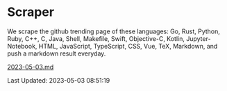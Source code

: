 # Scraper

We scrape the github trending page of these languages: Go, Rust, Python, Ruby, C++, C, Java, Shell, Makefile, Swift, Objective-C, Kotlin, Jupyter-Notebook, HTML, JavaScript, TypeScript, CSS, Vue, TeX, Markdown, and push a markdown result everyday.

[2023-05-03.md](https://github.com/yangwenmai/github-trending-backup/blob/master/2023-05-03.md)

Last Updated: 2023-05-03 08:51:19